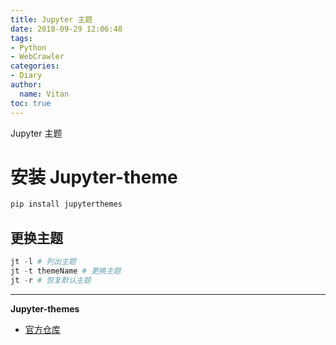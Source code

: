 ```yaml
---
title: Jupyter 主题
date: 2018-09-29 12:06:48
tags:
- Python
- WebCrawler
categories:
- Diary
author:
  name: Vitan
toc: true
---
```

Jupyter 主题
<!--more-->
# 安装 Jupyter-theme
```python
pip install jupyterthemes
```

## 更换主题
```python
jt -l # 列出主题
jt -t themeName # 更换主题
jt -r # 恢复默认主题
```
---
**Jupyter-themes**
- [官方仓库](https://github.com/dunovank/jupyter-themes)

